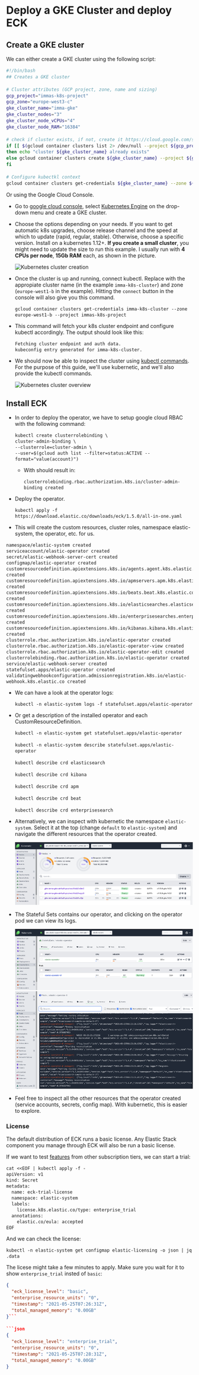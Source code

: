 # Deploy a GKE Cluster and deploy ECK

## Create a GKE cluster

We can either create a GKE cluster using the following script:

```bash
#!/bin/bash
## Creates a GKE cluster

# Cluster attributes (GCP project, zone, name and sizing)
gcp_project="immas-k8s-project"
gcp_zone="europe-west3-c"
gke_cluster_name="imma-gke"
gke_cluster_nodes="3"
gke_cluster_node_vCPUs="4"
gke_cluster_node_RAM="16384"

# check if cluster exists, if not, create it https://cloud.google.com/sdk/gcloud/reference/container/clusters/create
if [[ $(gcloud container clusters list 2> /dev/null --project ${gcp_project} | grep ${gke_cluster_name} | wc -l) -gt 0 ]]
then echo "cluster ${gke_cluster_name} already exists"
else gcloud container clusters create ${gke_cluster_name} --project ${gcp_project} --zone=${gcp_zone} --num-nodes=$gke_cluster_nodes --machine-type=custom-$gke_cluster_node_vCPUs-$gke_cluster_node_RAM  --quiet;
fi

# Configure kubectkl context
gcloud container clusters get-credentials ${gke_cluster_name} --zone ${gcp_zone}  --project ${gcp_project}
```

Or using the Google Cloud Console.

- Go to [google cloud console](https://console.cloud.google.com), select [Kubernetes Engine](https://console.cloud.google.com/kubernetes/list) on the drop-down menu and create a GKE cluster.
- Choose the options depending on your needs. If you want to get automatic k8s upgrades, choose release channel and the speed at which to update (rapid, regular, stable). Otherwise, choose a specific version. Install on a kubernetes 1.12+. **If you create a small cluster**, you might need to update the size to run this example. I usually run with **4 CPUs per node**, **15Gb RAM** each, as shown in the picture.

    ![Kubernetes cluster creation](./img/gke-creation.png)

- Once the cluster is up and running, connect kubectl. Replace with the appropiate cluster name (in the example `imma-k8s-cluster`) and zone (`europe-west1-b` in the example). Hitting the `connect` button in the console will also give you this command.

    ```shell
    gcloud container clusters get-credentials imma-k8s-cluster --zone europe-west1-b --project immas-k8s-project
    ```

- This command will fetch your k8s cluster endpoint and configure kubectl accordingly. The output should look like this:

    ```shell
    Fetching cluster endpoint and auth data.
    kubeconfig entry generated for imma-k8s-cluster.
    ```

- We should now be able to inspect the cluster using [kubectl commands](https://kubernetes.io/docs/reference/kubectl/cheatsheet/). For the purpose of this guide, we'll use kubernetic, and we'll also provide the kubectl commands.

    ![Kubernetes cluster overview](./img/kubernetic-1.png)

## Install ECK

- In order to deploy the operator, we have to setup google cloud RBAC with the following command:

    ```shell
    kubectl create clusterrolebinding \
    cluster-admin-binding \
    --clusterrole=cluster-admin \
    --user=$(gcloud auth list --filter=status:ACTIVE --format="value(account)")
    ```

    - With should result in:

        ```shell
        clusterrolebinding.rbac.authorization.k8s.io/cluster-admin-binding created
        ```

- Deploy the operator.

    ```shell
    kubectl apply -f https://download.elastic.co/downloads/eck/1.5.0/all-in-one.yaml
    ```

- This will create the custom resources, cluster roles, namespace elastic-system, the operator, etc. for us.

```
namespace/elastic-system created
serviceaccount/elastic-operator created
secret/elastic-webhook-server-cert created
configmap/elastic-operator created
customresourcedefinition.apiextensions.k8s.io/agents.agent.k8s.elastic.co created
customresourcedefinition.apiextensions.k8s.io/apmservers.apm.k8s.elastic.co created
customresourcedefinition.apiextensions.k8s.io/beats.beat.k8s.elastic.co created
customresourcedefinition.apiextensions.k8s.io/elasticsearches.elasticsearch.k8s.elastic.co created
customresourcedefinition.apiextensions.k8s.io/enterprisesearches.enterprisesearch.k8s.elastic.co created
customresourcedefinition.apiextensions.k8s.io/kibanas.kibana.k8s.elastic.co created
clusterrole.rbac.authorization.k8s.io/elastic-operator created
clusterrole.rbac.authorization.k8s.io/elastic-operator-view created
clusterrole.rbac.authorization.k8s.io/elastic-operator-edit created
clusterrolebinding.rbac.authorization.k8s.io/elastic-operator created
service/elastic-webhook-server created
statefulset.apps/elastic-operator created
validatingwebhookconfiguration.admissionregistration.k8s.io/elastic-webhook.k8s.elastic.co created
```

- We can have a look at the operator logs:

    ```shell
    kubectl -n elastic-system logs -f statefulset.apps/elastic-operator
    ```

- Or get a description of the installed operator and each CustomResourceDefinition.

    ```shell
    kubectl -n elastic-system get statefulset.apps/elastic-operator

    kubectl -n elastic-system describe statefulset.apps/elastic-operator
    
    kubectl describe crd elasticsearch
    
    kubectl describe crd kibana
    
    kubectl describe crd apm

    kubectl describe crd beat

    kubectl describe crd enterprisesearch
    ```

- Alternatively, we can inspect with kubernetic the namespace `elastic-system`. Select it at the top (change `default` to `elastic-system`) and navigate the different resources that the operator created.

    ![ECK Stateful Set](./img/kubernetic-2.png)

- The Stateful Sets contains our operator, and clicking on the operator pod we can view its logs.

    ![Operator](./img/kubernetic-3.png)
    ![Operator Logs](./img/kubernetic-4.png)

- Feel free to inspect all the other resources that the operator created (service accounts, secrets, config map). With kubernetic, this is easier to explore.

### License

The default distribution of ECK runs a basic license. Any Elastic Stack component you manage through ECK will also be run a basic license. 

If we want to test [features](https://www.elastic.co/subscriptions) from other subscription tiers, we can start a trial:

```shell
cat <<EOF | kubectl apply -f -
apiVersion: v1
kind: Secret
metadata:
  name: eck-trial-license
  namespace: elastic-system
  labels:
    license.k8s.elastic.co/type: enterprise_trial
  annotations:
    elastic.co/eula: accepted 
EOF
```

And we can check the license:

```shell
kubectl -n elastic-system get configmap elastic-licensing -o json | jq .data
```

The licese might take a few minutes to apply. Make sure you wait for it to show `enterprise_trial` insted of `basic`:

```json
{
  "eck_license_level": "basic",
  "enterprise_resource_units": "0",
  "timestamp": "2021-05-25T07:26:31Z",
  "total_managed_memory": "0.00GB"
}```

```json
{
  "eck_license_level": "enterprise_trial",
  "enterprise_resource_units": "0",
  "timestamp": "2021-05-25T07:28:31Z",
  "total_managed_memory": "0.00GB"
}
```